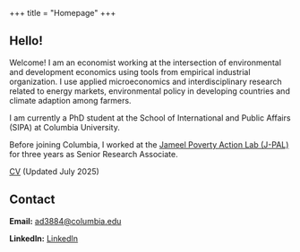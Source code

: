 +++
title = "Homepage"
+++

## Hello!

Welcome! I am an economist working at the intersection of environmental and development economics using tools from empirical industrial organization. I use applied microeconomics and interdisciplinary research related to energy markets, environmental policy in developing countries and climate adaption among farmers. 

I am currently a PhD student at the School of International and Public Affairs (SIPA) at Columbia University. 

Before joining Columbia, I worked at the [Jameel Poverty Action Lab (J-PAL)](https://www.povertyactionlab.org/) for three years as Senior Research Associate.

[CV](https://www.dropbox.com/scl/fi/f56auvp4aiuffdg52wi16/Abhishek_Deshwal_CV.pdf?rlkey=d3ka5xthtd4zpekum1ilartzc&st=0v0xsqsh&dl=0) (Updated July 2025)

<div id="contact">

## Contact

**Email:** [ad3884@columbia.edu](mailto:ad3884@columbia.edu)

**LinkedIn:** [LinkedIn](https://www.linkedin.com/in/abhishek-deshwal-215535b4)
